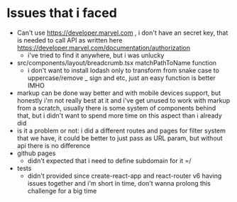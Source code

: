 # Issues that i faced

- Can't use https://developer.marvel.com , i don't have an secret key, that is needed to call API as written here https://developer.marvel.com/documentation/authorization
  - i've tried to find it anywhere, but i was unlucky
- src/components/layout/breadcrumb.tsx matchPathToName function
  - i don't want to install lodash only to transform from snake case to uppercase/remove _ sign and etc, just an easy function is better IMHO
- markup can be done way better and with mobile devices support, but honestly i'm not really best at it and i've get unused to work with markup from a scratch, usually there is some system of components behind that, but i didn't want to spend more time on this aspect than i already did
- is it a problem or not: i did a different routes and pages for filter system that we have, it could be better to just pass as URL param, but without api there is no difference
- github pages
  - didn't expected that i need to define subdomain for it =/
- tests
  - didn't provided since create-react-app and react-router v6 having issues together and i'm short in time, don't wanna prolong this challenge for a big time
